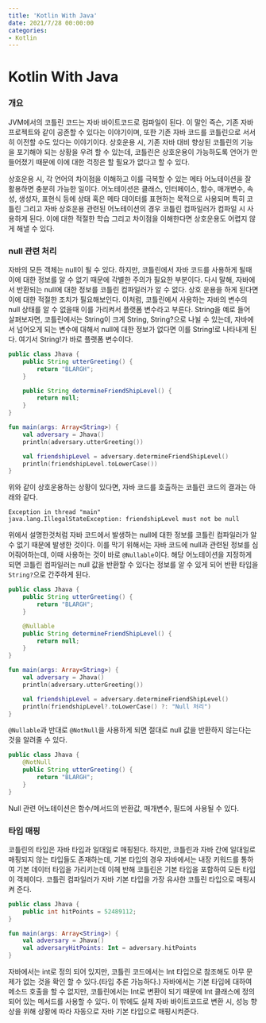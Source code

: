 ```yaml
---
title: 'Kotlin With Java'
date: 2021/7/28 00:00:00
categories:
- Kotlin
---
```


# Kotlin With Java

### 개요
JVM에서의 코틀린 코드는 자바 바이트코드로 컴파일이 된다. 이 말인 즉슨, 기존 자바 프로젝트와 같이 공존할 수 있다는 이야기이며, 또한 기존 자바 코드를 코틀린으로 서서히 이전할 수도 있다는 이야기이다. 상호운용 시, 기존 자바 대비 향상된 코틀린의 기능을 포기해야 되는 상황을 우려 할 수 있는데, 코틀린은 상호운용이 가능하도록 언어가 만들어졌기 때문에 이에 대한 걱정은 할 필요가 없다고 할 수 있다. 

상호운용 시, 각 언어의 차이점을 이해하고 이를 극복할 수 있는 메타 어노테이션을 잘 활용하면 충분히 가능한 일이다. 어노테이션은 클래스, 인터페이스, 함수, 매개변수, 속성, 생성자, 표현식 등에 상태 혹은 메타 데이터를 표현하는 목적으로 사용되며 특히 코틀린 그리고 자바 상호운용 관련된 어노테이션의 경우 코틀린 컴파일러가 컴파일 시 사용하게 된다. 이에 대한 적절한 학습 그리고 차이점을 이해한다면 상호운용도 어렵지 않게 해낼 수 있다.

### null 관련 처리
자바의 모든 객체는 null이 될 수 있다. 하지만, 코틀린에서 자바 코드를 사용하게 될때 이에 대한 정보를 알 수 없기 때문에 각별한 주의가 필요한 부분이다. 다시 말해, 자바에서 반환되는 null에 대한 정보를 코틀린 컴파일러가 알 수 없다. 상호 운용을 하게 된다면 이에 대한 적절한 조치가 필요해보인다. 이처럼, 코틀린에서 사용하는 자바의 변수의 null 상태를 알 수 없을때 이를 가리켜서 플랫폼 변수라고 부른다. String을 예로 들어 살펴보자면, 코틀린에서는 String이 크게 String, String?으로 나뉠 수 있는데, 자바에서 넘어오게 되는 변수에 대해서 null에 대한 정보가 없다면 이를 String!로 나타내게 된다. 여기서 String!가 바로 플랫폼 변수이다. 

```java
public class Jhava {
	public String utterGreeting() {
		return "BLARGH";
	}

	public String determineFriendShipLevel() {
		return null;
	}
}
```

```kotlin
fun main(args: Array<String>) {
	val adversary = Jhava()
	println(adversary.utterGreeting())

	val friendshipLevel = adversary.determineFriendShipLevel()
	println(friendshipLevel.toLowerCase())
}
```

위와 같이 상호운용하는 상황이 있다면, 자바 코드를 호출하는 코틀린 코드의 결과는 아래와 같다.
```
Exception in thread "main"
java.lang.IllegalStateException: friendshipLevel must not be null
```

위에서 설명한것처럼 자바 코드에서 발생하는 null에 대한 정보를 코틀린 컴파일러가 알수 없기 때문에 발생한 것이다. 이를 막기 위해서는 자바 코드에 null과 관련된 정보를 심어줘어하는데, 이때 사용하는 것이 바로 `@Nullable`이다. 해당 어노테이션을 지정하게 되면 코틀린 컴파일러는 null 값을 반환할 수 있다는 정보를 알 수 있게 되어 반환 타입을 `String?`으로 간주하게 된다.

```java
public class Jhava {
	public String utterGreeting() {
		return "BLARGH";
	}

	@Nullable
	public String determineFriendShipLevel() {
		return null;
	}
}
```

```kotlin
fun main(args: Array<String>) {
	val adversary = Jhava()
	println(adversary.utterGreeting())

	val friendshipLevel = adversary.determineFriendShipLevel()
	println(friendshipLevel?.toLowerCase() ?: "Null 처리")
}
```

`@Nullable`과 반대로 `@NotNull`을 사용하게 되면 절대로 null 값을 반환하지 않는다는 것을 알려줄 수 있다.

```java
public class Jhava {
	@NotNull
	public String utterGreeting() {
		return "BLARGH";
	}
}
```

Null 관련 어노테이션은 함수/메서드의 반환값, 매개변수, 필드에 사용될 수 있다.

### 타입 매핑
코틀린의 타입은 자바 타입과 일대일로 매핑된다. 하지만, 코틀린과 자바 간에 일대일로 매핑되지 않는 타입들도 존재하는데, 기본 타입의 경우 자바에서는 내장 키워드를 통하여 기본 데이터 타입을 가리키는데 이헤 반해 코틀린은 기본 타입을 포함하여 모든 타입이 객체이다. 코틀린 컴파일러가 자바 기본 타입을 가장 유사한 코틀린 타입으로 매핑시켜 준다. 

```java
public class Jhava {
	public int hitPoints = 52489112;
}
```

```kotlin
fun main(args: Array<String>) {
	val adversary = Jhava()
	val adversaryHitPoints: Int = adversary.hitPoints
}
```
자바에서는 int로 정의 되어 있지만, 코틀린 코드에서는 Int 타입으로 참조해도 아무 문제가 없는 것을 확인 할 수 있다.(타입 추론 가능하다.) 자바에서는 기본 타입에 대하여 메소드 호출을 할 수 없지만, 코틀린에서는 Int로 변환이 되기 때문에 Int 클래스에 정의되어 있는 메서드를 사용할 수 있다. 이 밖에도 실제 자바 바이트코드로 변환 시, 성능 향상을 위해 상황에 따라 자동으로 자바 기본 타입으로 매핑시켜준다.

